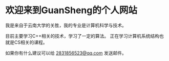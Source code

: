# 欢迎来到GuanSheng的个人网站

我是来自于云南大学的关胜，我的专业是计算机科学与技术。

目前主要学习C++相关的技术，学习了一定的算法。
正在学习计算机系统结构也就是CS相关的课程。

如果你有什么建议可以给 [2831856523@qq.com](mailto:2831856523@qq.com) 发送邮件。